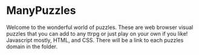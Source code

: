 # ManyPuzzles
Welcome to the wonderful world of puzzles.
These are web browser visual puzzles that you can add to any ttrpg or just play on your own if you like!
Javascript mostly, HTML, and CSS.
There will be a link to each puzzles domain in the folder.

